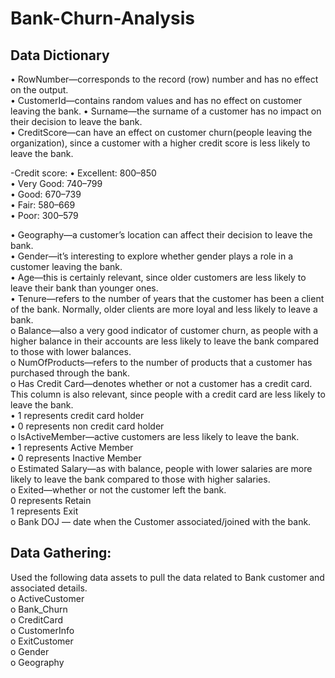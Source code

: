 # Bank-Churn-Analysis
## Data Dictionary
•	RowNumber—corresponds to the record (row) number and has no effect on the output.  
•	CustomerId—contains random values and has no effect on customer leaving the bank. 
•	Surname—the surname of a customer has no impact on their decision to leave the bank.   
•	CreditScore—can have an effect on customer churn(people leaving the organization), since a customer with a higher credit score is less likely to leave the bank.  

 -Credit score: 
•	Excellent: 800–850  
•	Very Good: 740–799  
•	Good: 670–739  
•	Fair: 580–669  
•	Poor: 300–579  

•	Geography—a customer’s location can affect their decision to leave the bank.  
•	Gender—it’s interesting to explore whether gender plays a role in a customer leaving the bank.  
•	Age—this is certainly relevant, since older customers are less likely to leave their bank than younger ones.   
•	Tenure—refers to the number of years that the customer has been a client of the bank. Normally, older clients are more loyal and less likely to leave a bank.   
o	Balance—also a very good indicator of customer churn, as people with a higher balance in their accounts are less likely to leave the bank compared to those with lower balances.  
o	NumOfProducts—refers to the number of products that a customer has purchased through the bank.    
o	Has Credit Card—denotes whether or not a customer has a credit card. This column is also relevant, since people with a credit card are less likely to leave the bank.   
•	1 represents credit card holder  
•	0 represents non credit card holder  
o	IsActiveMember—active customers are less likely to leave the bank.  
•	1 represents Active Member   
•	0 represents Inactive Member   
o	Estimated Salary—as with balance, people with lower salaries are more likely to leave the bank compared to those with higher salaries.   
o	Exited—whether or not the customer left the bank.   
  0 represents Retain   
  1 represents Exit   
o	Bank DOJ — date when the Customer associated/joined  with the bank.  

## Data Gathering:  
Used the following data assets to pull the data related to Bank customer and associated details.     
o	ActiveCustomer     
o	Bank_Churn     
o	CreditCard    
o	CustomerInfo    
o	ExitCustomer    
o	Gender    
o	Geography    


